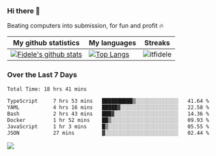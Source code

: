 ### Hi there 👋
<p>Beating computers into submission, for fun and profit 🔥</p>

|My github statistics|My languages|Streaks|
|-|-|-|
|[![Fidele's github stats](https://github-readme-stats.vercel.app/api?username=itfidele&count_private=true&show_icons=true&theme=dark&hide_title=true)](https://github.com/itfidele)|[![Top Langs](https://github-readme-stats.vercel.app/api/top-langs/?username=itfidele&show_icons=true&langs_count=8&theme=dark&layout=compact&hide_title=true)](https://github.com/itfidele)|![itfidele](https://github-readme-streak-stats.herokuapp.com/?user=itfidele&theme=dark)

### Over the Last 7 Days
<!--START_SECTION:waka-->

```txt
Total Time: 18 hrs 41 mins

TypeScript     7 hrs 53 mins   ██████████▒░░░░░░░░░░░░░░   41.64 %
YAML           4 hrs 16 mins   █████▓░░░░░░░░░░░░░░░░░░░   22.58 %
Bash           2 hrs 43 mins   ███▓░░░░░░░░░░░░░░░░░░░░░   14.36 %
Docker         1 hr 52 mins    ██▒░░░░░░░░░░░░░░░░░░░░░░   09.93 %
JavaScript     1 hr 3 mins     █▒░░░░░░░░░░░░░░░░░░░░░░░   05.55 %
JSON           27 mins         ▓░░░░░░░░░░░░░░░░░░░░░░░░   02.44 %
```

<!--END_SECTION:waka-->



![](https://komarev.com/ghpvc/?username=itfidele)
